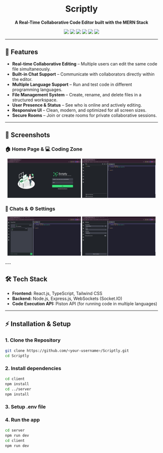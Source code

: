 
<h1 align="center">Scriptly</h1>
<p align="center">
  <strong>A Real-Time Collaborative Code Editor built with the MERN Stack</strong>
</p>

<p align="center">
  <img src="https://img.shields.io/badge/Node.js-43853D?style=for-the-badge&logo=node.js&logoColor=white" />
  <img src="https://img.shields.io/badge/Express.js-000000?style=for-the-badge&logo=express&logoColor=white" />
  <img src="https://img.shields.io/badge/React-20232A?style=for-the-badge&logo=react&logoColor=61DAFB" />
  <img src="https://img.shields.io/badge/MongoDB-4EA94B?style=for-the-badge&logo=mongodb&logoColor=white" />
  <img src="https://img.shields.io/badge/TypeScript-007ACC?style=for-the-badge&logo=typescript&logoColor=white" />
  <img src="https://img.shields.io/badge/WebSockets-005FED?style=for-the-badge&logo=socket.io&logoColor=white" />
</p>

---

## 🚀 Features
- **Real-time Collaborative Editing** – Multiple users can edit the same code file simultaneously.
- **Built-in Chat Support** – Communicate with collaborators directly within the editor.
- **Multiple Language Support** – Run and test code in different programming languages.
- **File Management System** – Create, rename, and delete files in a structured workspace.
- **User Presence & Status** – See who is online and actively editing.
- **Responsive UI** – Clean, modern, and optimized for all screen sizes.
- **Secure Rooms** – Join or create rooms for private collaborative sessions.

---
## 📸 Screenshots

### 🏠 Home Page & 💻 Coding Zone
<p align="center">
  <img src="client/src/assets/homepage.png" alt="Home Page" width="48%"/>
  <img src="client/src/assets/coding-zone.png" alt="Coding Zone" width="48%"/>
</p>

### 💬 Chats & ⚙️ Settings
<p align="center">
  <img src="client/src/assets/chats.png" alt="Chats" width="48%"/>
  <img src="client/src/assets/settings.png" alt="Settings" width="48%"/>
</p>
---

## 🛠️ Tech Stack
- **Frontend:** React.js, TypeScript, Tailwind CSS  
- **Backend:** Node.js, Express.js, WebSockets (Socket.IO)  
- **Code Execution API:** Piston API (for running code in multiple languages)  

---

## ⚡ Installation & Setup

### 1. Clone the Repository
```bash
git clone https://github.com/<your-username>/Scriptly.git
cd Scriptly
```
### 2. Install dependencies
```bash
cd client
npm install
cd ../server
npm install
```

### 3. Setup .env file

### 4. Run the app
```bash
cd server
npm run dev
cd client
npm run dev
```

